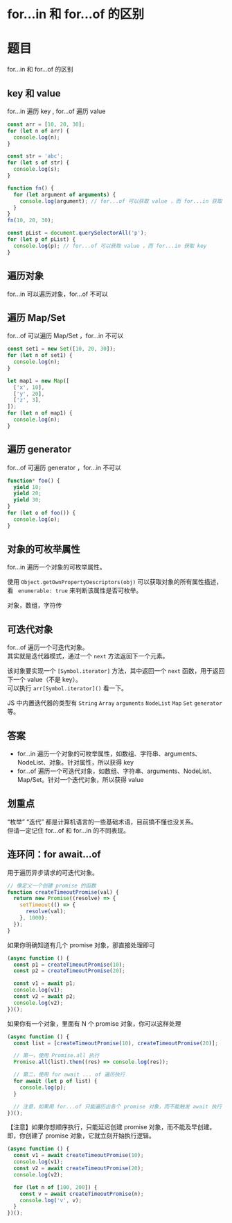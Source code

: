 # for...in 和 for...of 的区别

# 题目

for...in 和 for...of 的区别

## key 和 value

for...in 遍历 key , for...of 遍历 value

```js
const arr = [10, 20, 30];
for (let n of arr) {
  console.log(n);
}

const str = 'abc';
for (let s of str) {
  console.log(s);
}
```

```js
function fn() {
  for (let argument of arguments) {
    console.log(argument); // for...of 可以获取 value ，而 for...in 获取 key
  }
}
fn(10, 20, 30);

const pList = document.querySelectorAll('p');
for (let p of pList) {
  console.log(p); // for...of 可以获取 value ，而 for...in 获取 key
}
```

## 遍历对象

for...in 可以遍历对象，for...of 不可以

## 遍历 Map/Set

for...of 可以遍历 Map/Set ，for...in 不可以

```js
const set1 = new Set([10, 20, 30]);
for (let n of set1) {
  console.log(n);
}

let map1 = new Map([
  ['x', 10],
  ['y', 20],
  ['z', 3],
]);
for (let n of map1) {
  console.log(n);
}
```

## 遍历 generator

for...of 可遍历 generator ，for...in 不可以

```js
function* foo() {
  yield 10;
  yield 20;
  yield 30;
}
for (let o of foo()) {
  console.log(o);
}
```

## 对象的可枚举属性

for...in 遍历一个对象的可枚举属性。

使用 `Object.getOwnPropertyDescriptors(obj)` 可以获取对象的所有属性描述，看 ` enumerable: true` 来判断该属性是否可枚举。

对象，数组，字符传

## 可迭代对象

for...of 遍历一个可迭代对象。<br>
其实就是迭代器模式，通过一个 `next` 方法返回下一个元素。

该对象要实现一个 `[Symbol.iterator]` 方法，其中返回一个 `next` 函数，用于返回下一个 value（不是 key）。<br>
可以执行 `arr[Symbol.iterator]()` 看一下。

JS 中内置迭代器的类型有 `String` `Array` `arguments` `NodeList` `Map` `Set` `generator` 等。

## 答案

- for...in 遍历一个对象的可枚举属性，如数组、字符串、arguments、NodeList、对象。针对属性，所以获得 key
- for...of 遍历一个可迭代对象，如数组、字符串、arguments、NodeList、Map/Set。针对一个迭代对象，所以获得 value

## 划重点

“枚举” “迭代” 都是计算机语言的一些基础术语，目前搞不懂也没关系。<br>
但请一定记住 for...of 和 for...in 的不同表现。

## 连环问：for await...of

用于遍历异步请求的可迭代对象。

```js
// 像定义一个创建 promise 的函数
function createTimeoutPromise(val) {
  return new Promise((resolve) => {
    setTimeout(() => {
      resolve(val);
    }, 1000);
  });
}
```

如果你明确知道有几个 promise 对象，那直接处理即可

```js
(async function () {
  const p1 = createTimeoutPromise(10);
  const p2 = createTimeoutPromise(20);

  const v1 = await p1;
  console.log(v1);
  const v2 = await p2;
  console.log(v2);
})();
```

如果你有一个对象，里面有 N 个 promise 对象，你可以这样处理

```js
(async function () {
  const list = [createTimeoutPromise(10), createTimeoutPromise(20)];

  // 第一，使用 Promise.all 执行
  Promise.all(list).then((res) => console.log(res));

  // 第二，使用 for await ... of 遍历执行
  for await (let p of list) {
    console.log(p);
  }

  // 注意，如果用 for...of 只能遍历出各个 promise 对象，而不能触发 await 执行
})();
```

【注意】如果你想顺序执行，只能延迟创建 promise 对象，而不能及早创建。<br>
即，你创建了 promise 对象，它就立刻开始执行逻辑。

```js
(async function () {
  const v1 = await createTimeoutPromise(10);
  console.log(v1);
  const v2 = await createTimeoutPromise(20);
  console.log(v2);

  for (let n of [100, 200]) {
    const v = await createTimeoutPromise(n);
    console.log('v', v);
  }
})();
```
